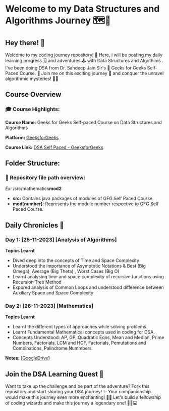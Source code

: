 # Welcome to my Data Structures and Algorithms Journey 🗺️🚀

## Hey there! 👋


Welcome to my coding journey repository! 🤗 Here, i will be posting my daily learning progress 🗓️ and adventures 🕹️ with Data Structures and Algothims . I've been doing DSA from Dr. Sandeep Jain Sir's 🛐 Geeks for Geeks Self-Paced Course. 💙 Join me on this exciting journey 🗾 and conquer the unravel algorithmic mysteries! 🙌🏻

## Course Overview
### 🎓 Course Highlights:
**Course Name:** Geeks for Geeks Self-paced Course on Data Structures and Algorithms

**Platform:** [GeeksforGeeks](https://www.geeksforgeeks.org)

**Course Link:**  [DSA Self Paced - GeeksforGeeks](https://www.geeksforgeeks.org/courses/dsa-self-paced)

## Folder Structure:
### 📁 Repository file path overview:
*Ex:* /src/mathematics**mod2**
- **src:** Contains java packages of modules of GFG Self Paced Course.
- **mod[number]:** Represents the module number respective to GFG Self Paced Course.

## Daily Chronicles 📖
### Day 1: [25-11-2023] [Analysis of Algorithms]
**Topics Learnt**
- Dived deep into the concepts of Time and Space Complexity
- Understood the importance of Asymptotic Notations & Best (Big Omega), Average (Big Theta) , Worst Cases (Big O)
- Learnt analysing time and space complexity of recursive functions using Recursion Tree Method
- Expored analysis of Common Loops and understood difference between Auxiliary Space and Space Complexity

### Day 2: [26-11-2023] [Mathematics]
**Topics Learnt**
- Learnt the different types of approaches while solving problems
- Learnt Fundamental Mathematical concepts used in coding for DSA.
- Concepts Understood: AP, GP, Quadratic Eqns, Mean and Median, Prime Numbers, Factorials, LCM and HCF, Factorials, Pemutations and Combinations, Palindrome Nummbers

**Notes:** [[GoogleDrive]](https://drive.google.com/file/d/1cBAbMRAD-FfJev1gSnIPqjF3904gHo-Z/view?usp=sharing)

## Join the DSA Learning Quest 🌟
Want to take up the challenge and be part of the adventure? Fork this repository and start sharing your DSA journey! ✨  Your companionship would make this journey even more enchanting! 🚀✨ Let's build a fellowship of coding wizards and make this journey a legendary one! 🧙‍♀️💻

